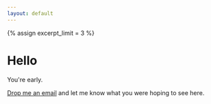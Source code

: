 ```yaml
---
layout: default
---
```

{% assign excerpt_limit = 3 %}

# Hello

You're early.

[Drop me an email](mailto:consulting@timwise.co.uk) and let me know what you were hoping to see here.
